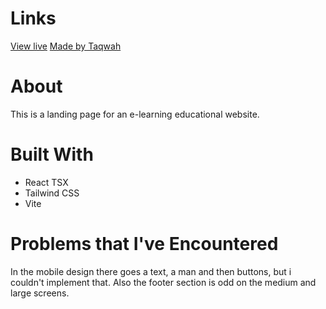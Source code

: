 # Links

[View live]()
[Made by Taqwah](https://www.figma.com/community/file/1106419083809244171)

# About

This is a landing page for an e-learning educational website.

# Built With

- React TSX
- Tailwind CSS
- Vite

# Problems that I've Encountered

In the mobile design there goes a text, a man and then buttons, but i couldn't implement that.
Also the footer section is odd on the medium and large screens.
